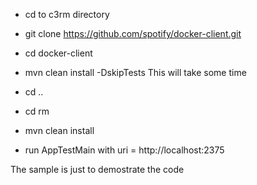 - cd to c3rm directory
- git clone https://github.com/spotify/docker-client.git 
- cd docker-client
- mvn clean install -DskipTests 
This will take some time

- cd ..
- cd rm
- mvn clean install
- run AppTestMain with uri =  http://localhost:2375

The sample is just to demostrate the code


